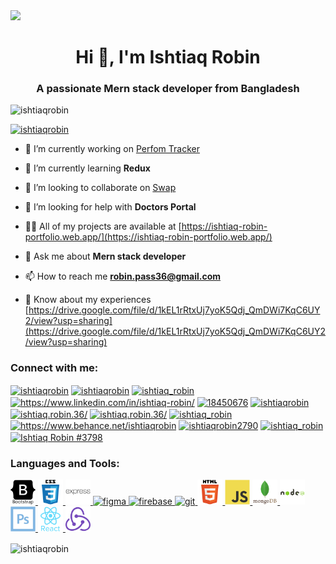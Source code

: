 <img src="https://www.linkedin.com/in/ishtiaq-robin/overlay/background-image/"/>
<h1 align="center">Hi 👋, I'm Ishtiaq Robin</h1>
<h3 align="center">A passionate Mern stack developer from Bangladesh</h3>

<p align="left"> <img src="https://komarev.com/ghpvc/?username=ishtiaqrobin&label=Profile%20views&color=0e75b6&style=flat" alt="ishtiaqrobin" /> </p>

<p align="left"> <a href="https://github.com/ryo-ma/github-profile-trophy"><img src="https://github-profile-trophy.vercel.app/?username=ishtiaqrobin" alt="ishtiaqrobin" /></a> </p>

- 🔭 I’m currently working on [Perfom Tracker](https://project-builder-f5689.web.app/)

- 🌱 I’m currently learning **Redux**

- 👯 I’m looking to collaborate on [Swap](https://swap-634b6.web.app/)

- 🤝 I’m looking for help with **Doctors Portal**

- 👨‍💻 All of my projects are available at [https://ishtiaq-robin-portfolio.web.app/](https://ishtiaq-robin-portfolio.web.app/)

- 💬 Ask me about **Mern stack developer**

- 📫 How to reach me **robin.pass36@gmail.com**

- 📄 Know about my experiences [https://drive.google.com/file/d/1kEL1rRtxUj7yoK5Qdj_QmDWi7KqC6UY2/view?usp=sharing](https://drive.google.com/file/d/1kEL1rRtxUj7yoK5Qdj_QmDWi7KqC6UY2/view?usp=sharing)

<h3 align="left">Connect with me:</h3>
<p align="left">
<a href="https://codepen.io/ishtiaqrobin" target="blank"><img align="center" src="https://raw.githubusercontent.com/rahuldkjain/github-profile-readme-generator/master/src/images/icons/Social/codepen.svg" alt="ishtiaqrobin" height="30" width="40" /></a>
<a href="https://dev.to/ishtiaqrobin" target="blank"><img align="center" src="https://raw.githubusercontent.com/rahuldkjain/github-profile-readme-generator/master/src/images/icons/Social/devto.svg" alt="ishtiaqrobin" height="30" width="40" /></a>
<a href="https://twitter.com/ishtiaq_robin" target="blank"><img align="center" src="https://raw.githubusercontent.com/rahuldkjain/github-profile-readme-generator/master/src/images/icons/Social/twitter.svg" alt="ishtiaq_robin" height="30" width="40" /></a>
<a href="https://linkedin.com/in/https://www.linkedin.com/in/ishtiaq-robin/" target="blank"><img align="center" src="https://raw.githubusercontent.com/rahuldkjain/github-profile-readme-generator/master/src/images/icons/Social/linked-in-alt.svg" alt="https://www.linkedin.com/in/ishtiaq-robin/" height="30" width="40" /></a>
<a href="https://stackoverflow.com/users/18450676" target="blank"><img align="center" src="https://raw.githubusercontent.com/rahuldkjain/github-profile-readme-generator/master/src/images/icons/Social/stack-overflow.svg" alt="18450676" height="30" width="40" /></a>
<a href="https://codesandbox.com/ishtiaqrobin" target="blank"><img align="center" src="https://raw.githubusercontent.com/rahuldkjain/github-profile-readme-generator/master/src/images/icons/Social/codesandbox.svg" alt="ishtiaqrobin" height="30" width="40" /></a>
<a href="https://fb.com/ishtiaq.robin.36/" target="blank"><img align="center" src="https://raw.githubusercontent.com/rahuldkjain/github-profile-readme-generator/master/src/images/icons/Social/facebook.svg" alt="ishtiaq.robin.36/" height="30" width="40" /></a>
<a href="https://instagram.com/ishtiaq.robin.36/" target="blank"><img align="center" src="https://raw.githubusercontent.com/rahuldkjain/github-profile-readme-generator/master/src/images/icons/Social/instagram.svg" alt="ishtiaq.robin.36/" height="30" width="40" /></a>
<a href="https://dribbble.com/ishtiaq_robin" target="blank"><img align="center" src="https://raw.githubusercontent.com/rahuldkjain/github-profile-readme-generator/master/src/images/icons/Social/dribbble.svg" alt="ishtiaq_robin" height="30" width="40" /></a>
<a href="https://www.behance.net/https://www.behance.net/ishtiaqrobin" target="blank"><img align="center" src="https://raw.githubusercontent.com/rahuldkjain/github-profile-readme-generator/master/src/images/icons/Social/behance.svg" alt="https://www.behance.net/ishtiaqrobin" height="30" width="40" /></a>
<a href="https://www.youtube.com/c/ishtiaqrobin2790" target="blank"><img align="center" src="https://raw.githubusercontent.com/rahuldkjain/github-profile-readme-generator/master/src/images/icons/Social/youtube.svg" alt="ishtiaqrobin2790" height="30" width="40" /></a>
<a href="https://www.leetcode.com/ishtiaq_robin" target="blank"><img align="center" src="https://raw.githubusercontent.com/rahuldkjain/github-profile-readme-generator/master/src/images/icons/Social/leet-code.svg" alt="ishtiaq_robin" height="30" width="40" /></a>
<a href="https://discord.gg/Ishtiaq Robin #3798" target="blank"><img align="center" src="https://raw.githubusercontent.com/rahuldkjain/github-profile-readme-generator/master/src/images/icons/Social/discord.svg" alt="Ishtiaq Robin #3798" height="30" width="40" /></a>
</p>

<h3 align="left">Languages and Tools:</h3>
<p align="left"> <a href="https://getbootstrap.com" target="_blank" rel="noreferrer"> <img src="https://raw.githubusercontent.com/devicons/devicon/master/icons/bootstrap/bootstrap-plain-wordmark.svg" alt="bootstrap" width="40" height="40"/> </a> <a href="https://www.w3schools.com/css/" target="_blank" rel="noreferrer"> <img src="https://raw.githubusercontent.com/devicons/devicon/master/icons/css3/css3-original-wordmark.svg" alt="css3" width="40" height="40"/> </a> <a href="https://expressjs.com" target="_blank" rel="noreferrer"> <img src="https://raw.githubusercontent.com/devicons/devicon/master/icons/express/express-original-wordmark.svg" alt="express" width="40" height="40"/> </a> <a href="https://www.figma.com/" target="_blank" rel="noreferrer"> <img src="https://www.vectorlogo.zone/logos/figma/figma-icon.svg" alt="figma" width="40" height="40"/> </a> <a href="https://firebase.google.com/" target="_blank" rel="noreferrer"> <img src="https://www.vectorlogo.zone/logos/firebase/firebase-icon.svg" alt="firebase" width="40" height="40"/> </a> <a href="https://git-scm.com/" target="_blank" rel="noreferrer"> <img src="https://www.vectorlogo.zone/logos/git-scm/git-scm-icon.svg" alt="git" width="40" height="40"/> </a> <a href="https://www.w3.org/html/" target="_blank" rel="noreferrer"> <img src="https://raw.githubusercontent.com/devicons/devicon/master/icons/html5/html5-original-wordmark.svg" alt="html5" width="40" height="40"/> </a> <a href="https://developer.mozilla.org/en-US/docs/Web/JavaScript" target="_blank" rel="noreferrer"> <img src="https://raw.githubusercontent.com/devicons/devicon/master/icons/javascript/javascript-original.svg" alt="javascript" width="40" height="40"/> </a> <a href="https://www.mongodb.com/" target="_blank" rel="noreferrer"> <img src="https://raw.githubusercontent.com/devicons/devicon/master/icons/mongodb/mongodb-original-wordmark.svg" alt="mongodb" width="40" height="40"/> </a> <a href="https://nodejs.org" target="_blank" rel="noreferrer"> <img src="https://raw.githubusercontent.com/devicons/devicon/master/icons/nodejs/nodejs-original-wordmark.svg" alt="nodejs" width="40" height="40"/> </a> <a href="https://www.photoshop.com/en" target="_blank" rel="noreferrer"> <img src="https://raw.githubusercontent.com/devicons/devicon/master/icons/photoshop/photoshop-line.svg" alt="photoshop" width="40" height="40"/> </a> <a href="https://reactjs.org/" target="_blank" rel="noreferrer"> <img src="https://raw.githubusercontent.com/devicons/devicon/master/icons/react/react-original-wordmark.svg" alt="react" width="40" height="40"/> </a> <a href="https://redux.js.org" target="_blank" rel="noreferrer"> <img src="https://raw.githubusercontent.com/devicons/devicon/master/icons/redux/redux-original.svg" alt="redux" width="40" height="40"/> </a> </p>

<p><img align="center" src="https://github-readme-stats.vercel.app/api/top-langs?username=ishtiaqrobin&show_icons=true&locale=en&layout=compact" alt="ishtiaqrobin" /></p>


